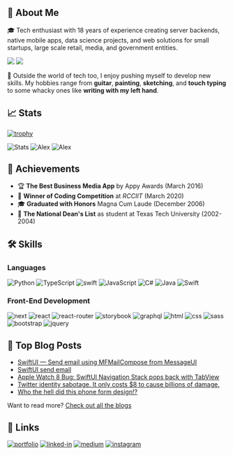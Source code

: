 ## 🚀 About Me

🎓 Tech enthusiast with 18 years of experience creating server backends, native mobile apps, data science projects, and web solutions for small startups, large scale retail, media, and government entities.

![](https://visitor-badge.laobi.icu/badge?page_id=protyagov.protyagov)
![](https://img.shields.io/website?url=https%3A%2F%2Fmartspec.com)

🎸 Outside the world of tech too, I enjoy pushing myself to develop new skills. My hobbies range from **guitar**, **painting**, **sketching**, and **touch typing** to some whacky ones like **writing with my left hand**.

## 📈 Stats
[![trophy](https://github-profile-trophy.vercel.app/?username=protyagov&theme=oldie&row=1&margin-w=28&no-bg=true&no-frame=true)](https://github.com/ryo-ma/github-profile-trophy)

![Stats](https://github-readme-stats.vercel.app/api?username=protyagov&show_icons=true&theme=transparent&border_radius=20&hide_border=true&custom_title=Activity&show=reviews&rank_icon=percentile)
![Alex](http://github-profile-summary-cards.vercel.app/api/cards/productive-time?username=protyagov&theme=transparent&utcOffset=3)
![Alex](http://github-profile-summary-cards.vercel.app/api/cards/profile-details?username=protyagov&theme=transparent&hide=owner)
## 🏅 Achievements

-   🏆 **The Best Business Media App** by Appy Awards (March 2016)
-   🥇 **Winner of Coding Competition** at _RCCIIT_ (March 2020)
-   🎓 **Graduated with Honors** Magna Cum Laude (December 2006)
-   🤝 **The National Dean's List** as student at Texas Tech University (2002-2004)


## 🛠️ Skills

### Languages

![Python](https://img.shields.io/badge/Python-3776AB?style=for-the-badge&logo=python&logoColor=white)
![TypeScript](https://img.shields.io/badge/TypeScript-3178C6?style=for-the-badge&logo=typescript&logoColor=white)
![swift](https://img.shields.io/badge/Swift-FA7343?style=for-the-badge&logo=swift&logoColor=whit)
![JavaScript](https://img.shields.io/badge/JavaScript-323330?style=for-the-badge&logo=javascript&logoColor=F7DF1E)
![C#](https://img.shields.io/badge/c%23-%23239120.svg?style=for-the-badge&logo=csharp&logoColor=white)
![Java](https://img.shields.io/badge/java-%23ED8B00.svg?style=for-the-badge&logo=openjdk&logoColor=white)
![Swift](https://img.shields.io/badge/swift-F54A2A?style=for-the-badge&logo=swift&logoColor=white)

### Front-End Development

![next](https://img.shields.io/badge/Next-000000?style=for-the-badge&logo=nextdotjs&logoColor=FFFFFF)
![react](https://img.shields.io/badge/React-20232A?style=for-the-badge&logo=react&logoColor=61DAFB)
![react-router](https://img.shields.io/badge/React_Router-CA4245?style=for-the-badge&logo=react-router&logoColor=white)
![storybook](https://img.shields.io/badge/storybook-FF4785?style=for-the-badge&logo=storybook&logoColor=white)
![graphql](https://img.shields.io/badge/GraphQL-E434AA?style=for-the-badge&logo=graphql&logoColor=white)
![html](https://img.shields.io/badge/HTML5-E34F26?style=for-the-badge&logo=html5&logoColor=white)
![css](https://img.shields.io/badge/CSS3-1572B6?style=for-the-badge&logo=css3&logoColor=white)
![sass](https://img.shields.io/badge/SASS-CC6699?style=for-the-badge&logo=sass&logoColor=white)
![bootstrap](https://img.shields.io/badge/Bootstrap-563D7C?style=for-the-badge&logo=bootstrap&logoColor=white)
![jquery](https://img.shields.io/badge/jQuery-0769AD?style=for-the-badge&logo=jquery&logoColor=white)


## 📝 Top Blog Posts

-   [SwiftUI — Send email using MFMailCompose from MessageUI](https://martspec.medium.com/swiftui-send-email-using-mfmailcompose-from-messageui-b217370ff024)
-   [SwiftUI send email](https://martspec.medium.com/swiftui-send-email-e9ef558a9827)
-   [Apple Watch 8 Bug: SwiftUI Navigation Stack pops back with TabView](https://martspec.medium.com/apple-watch-8-bug-swiftui-navigation-stack-pops-back-with-tabview-e820630b51df)
-   [Twitter identity sabotage. It only costs $8 to cause billions of damage.](https://martspec.medium.com/twitter-identity-sabotage-it-only-costs-8-to-cause-billions-of-damage-elon-musk-reaction-7270799b0134)
-   [Who the hell did this phone form design!?](https://www.linkedin.com/posts/protyagov_design-designer-ui-activity-6974485186751188992-il8d?utm_source=share&utm_medium=member_desktop)

Want to read more? [Check out all the blogs](https://dev.to/protyagov)



## 🔗 Links

[![portfolio](https://img.shields.io/badge/Portfolio-5340ff?style=for-the-badge&logo=Google-chrome&logoColor=white)](https://martspec.com)
[![linked-in](https://img.shields.io/badge/Linked_In-0077B5?style=for-the-badge&logo=LinkedIn&logoColor=white)](https://linkedin.com/in/protyagov)
[![medium](https://img.shields.io/badge/medium-000000?style=for-the-badge&logo=medium&logoColor=white)](https://medium.com/@martspec)
[![instagram](https://img.shields.io/badge/Instagram-E4405F?style=for-the-badge&logo=instagram&logoColor=white)](https://www.instagram.com/martspec_com/)
